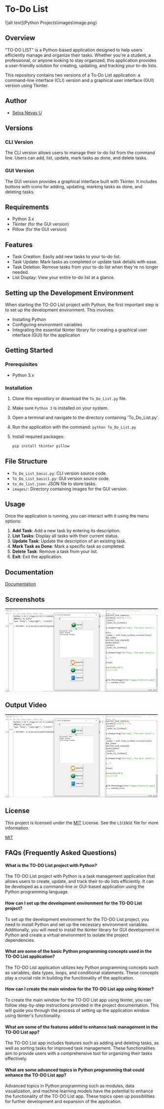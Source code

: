 
# To-Do List

![alt text](Python Projects\images\image.png)

## Overview

"TO-DO LIST" is a Python-based application designed to help users efficiently manage and organize their tasks. Whether you're a student, a professional, or anyone looking to stay organized, this application provides a user-friendly solution for creating, updating, and tracking your to-do lists.

This repository contains two versions of a To-Do List application: a command-line interface (CLI) version and a graphical user interface (GUI) version using Tkinter.


## Author

- [Selva Neyas U](https://github.com/selvaneyas)

## Versions

### CLI Version

The CLI version allows users to manage their to-do list from the command line. Users can add, list, update, mark tasks as done, and delete tasks.

### GUI Version

The GUI version provides a graphical interface built with Tkinter. It includes buttons with icons for adding, updating, marking tasks as done, and deleting tasks.

## Requirements

- Python 3.x
- Tkinter (for the GUI version)
- Pillow (for the GUI version)

## Features

- Task Creation: Easily add new tasks to your to-do list.
- Task Update: Mark tasks as completed or update task details with ease.
- Task Deletion: Remove tasks from your to-do list when they're no longer needed.
- List Display: View your entire to-do list at a glance.

## Setting up the Development Environment
When starting the TO-DO List project with Python, the first important step is to set up the development environment. This involves:

- Installing Python
- Configuring environment variables
- Integrating the essential tkinter library for creating a graphical user interface (GUI) for the application

## Getting Started
### Prerequisites
- Python 3.x

### Installation
1. Clone this repository or download the `To_Do_List.py` file.
2. Make sure `Python 3` is installed on your system.
3. Open a terminal and navigate to the directory containing 'To_Do_List.py'.
4. Run the application with the command:  ```python To_Do_List.py ``` 


5. Install required packages:
    ```bash
    pip install tkinter pillow
    ```
    
## File Structure

- `To_Do_List_basic.py`: CLI version source code.
- `To_Do_List_basic1.py`: GUI version source code.
- `to_do_list.json`: JSON file to store tasks.
- `images/`: Directory containing images for the GUI version.

## Usage
Once the application is running, you can interact with it using the menu options:
1. **Add Task**: Add a new task by entering its description.
2. **List Tasks**: Display all tasks with their current status.
3. **Update Task**: Update the description of an existing task.
4. **Mark Task as Done**: Mark a specific task as completed.
5. **Delete Task**: Remove a task from your list.
6. **Exit**: Exit the application.

## Documentation

[Documentation](https://linktodocumentation)


    
## Screenshots

![App Screenshot](images\todolist.png)



## Output Video

[![sample](images\todolist.png)](videos\To_Do_List.mp4)



## License
This project is licensed under the [MIT](https://choosealicense.com/licenses/mit/) License. See the `LICENSE` file for more information.

[MIT](https://choosealicense.com/licenses/mit/)


## FAQs (Frequently Asked Questions)
#### What is the TO-DO List project with Python?
The TO-DO List project with Python is a task management application that allows users to create, update, and track their to-do lists efficiently. It can be developed as a command-line or GUI-based application using the Python programming language.

#### How can I set up the development environment for the TO-DO List project?
To set up the development environment for the TO-DO List project, you need to install Python and set up the necessary environment variables. Additionally, you will need to install the tkinter library for GUI development in Python and create a virtual environment to isolate the project dependencies.

#### What are some of the basic Python programming concepts used in the TO-DO List application?
The TO-DO List application utilizes key Python programming concepts such as variables, data types, loops, and conditional statements. These concepts play a crucial role in building the functionality of the application.

#### How can I create the main window for the TO-DO List app using tkinter?
To create the main window for the TO-DO List app using tkinter, you can follow step-by-step instructions provided in the project documentation. This will guide you through the process of setting up the application window using tkinter's functionality.

#### What are some of the features added to enhance task management in the TO-DO List app?
The TO-DO List app includes features such as adding and deleting tasks, as well as sorting tasks for improved task management. These functionalities aim to provide users with a comprehensive tool for organizing their tasks effectively.

#### What are some advanced topics in Python programming that could enhance the TO-DO List app?
Advanced topics in Python programming such as modules, data visualization, and machine learning models have the potential to enhance the functionality of the TO-DO List app. These topics open up possibilities for further development and expansion of the application.
